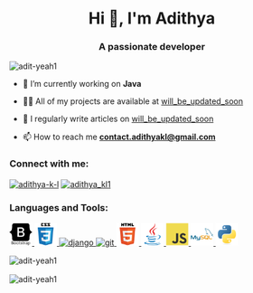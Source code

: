 <h1 align="center">Hi 👋, I'm Adithya</h1>
<h3 align="center">A passionate developer</h3>

<p align="left"> <img src="https://komarev.com/ghpvc/?username=adit-yeah1&label=Profile%20views&color=0e75b6&style=flat" alt="adit-yeah1" /> </p>

- 🔭 I’m currently working on **Java**

- 👨‍💻 All of my projects are available at [will_be_updated_soon](will_be_updated_soon)

- 📝 I regularly write articles on [will_be_updated_soon](will_be_updated_soon)

- 📫 How to reach me **contact.adithyakl@gmail.com**

<h3 align="left">Connect with me:</h3>
<p align="left">
<a href="https://linkedin.com/in/adithya-k-l" target="blank"><img align="center" src="https://raw.githubusercontent.com/rahuldkjain/github-profile-readme-generator/master/src/images/icons/Social/linked-in-alt.svg" alt="adithya-k-l" height="30" width="40" /></a>
<a href="https://www.leetcode.com/adithya_kl1" target="blank"><img align="center" src="https://raw.githubusercontent.com/rahuldkjain/github-profile-readme-generator/master/src/images/icons/Social/leet-code.svg" alt="adithya_kl1" height="30" width="40" /></a>
</p>

<h3 align="left">Languages and Tools:</h3>
<p align="left"> <a href="https://getbootstrap.com" target="_blank" rel="noreferrer"> <img src="https://raw.githubusercontent.com/devicons/devicon/master/icons/bootstrap/bootstrap-plain-wordmark.svg" alt="bootstrap" width="40" height="40"/> </a> <a href="https://www.w3schools.com/css/" target="_blank" rel="noreferrer"> <img src="https://raw.githubusercontent.com/devicons/devicon/master/icons/css3/css3-original-wordmark.svg" alt="css3" width="40" height="40"/> </a> <a href="https://www.djangoproject.com/" target="_blank" rel="noreferrer"> <img src="https://cdn.worldvectorlogo.com/logos/django.svg" alt="django" width="40" height="40"/> </a> <a href="https://git-scm.com/" target="_blank" rel="noreferrer"> <img src="https://www.vectorlogo.zone/logos/git-scm/git-scm-icon.svg" alt="git" width="40" height="40"/> </a> <a href="https://www.w3.org/html/" target="_blank" rel="noreferrer"> <img src="https://raw.githubusercontent.com/devicons/devicon/master/icons/html5/html5-original-wordmark.svg" alt="html5" width="40" height="40"/> </a> <a href="https://www.java.com" target="_blank" rel="noreferrer"> <img src="https://raw.githubusercontent.com/devicons/devicon/master/icons/java/java-original.svg" alt="java" width="40" height="40"/> </a> <a href="https://developer.mozilla.org/en-US/docs/Web/JavaScript" target="_blank" rel="noreferrer"> <img src="https://raw.githubusercontent.com/devicons/devicon/master/icons/javascript/javascript-original.svg" alt="javascript" width="40" height="40"/> </a> <a href="https://www.mysql.com/" target="_blank" rel="noreferrer"> <img src="https://raw.githubusercontent.com/devicons/devicon/master/icons/mysql/mysql-original-wordmark.svg" alt="mysql" width="40" height="40"/> </a> <a href="https://www.python.org" target="_blank" rel="noreferrer"> <img src="https://raw.githubusercontent.com/devicons/devicon/master/icons/python/python-original.svg" alt="python" width="40" height="40"/> </a> </p>

<p><img align="center" src="https://github-readme-stats.vercel.app/api/top-langs?username=adit-yeah1&show_icons=true&locale=en&layout=compact" alt="adit-yeah1" /></p>

<p><img align="center" src="https://github-readme-streak-stats.herokuapp.com/?user=adit-yeah1&" alt="adit-yeah1" /></p>
